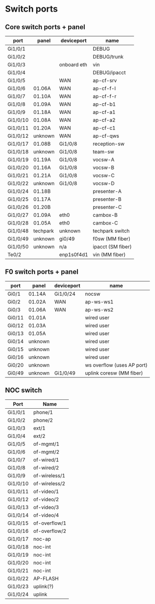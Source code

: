 Switch ports
============

Core switch ports + panel
-------------------------

port    | panel  | deviceport  | name
--------|--------|-------------|-----------------
Gi1/0/1 |        |             | DEBUG
Gi1/0/2 |        |             | DEBUG/trunk
Gi1/0/3 |        | onboard eth | vin
Gi1/0/4 |        |             | DEBUG/ipacct
Gi1/0/5 |        | WAN         | ap-cf-srv
Gi1/0/6 | 01.06A | WAN         | ap-cf-f-l
Gi1/0/7 | 01.10A | WAN         | ap-cf-f-r
Gi1/0/8 | 01.09A | WAN         | ap-cf-b1
Gi1/0/9 | 01.18A | WAN         | ap-cf-a1
Gi1/0/10| 01.08A | WAN         | ap-cf-a2
Gi1/0/11| 01.20A | WAN         | ap-cf-c1
Gi1/0/12| unknown| WAN         | ap-cf-qws
Gi1/0/17| 01.08B | Gi1/0/8     | reception-sw
Gi1/0/18| unknown| Gi1/0/8     | team-sw
Gi1/0/19| 01.19A | Gi1/0/8     | vocsw-A
Gi1/0/20| 01.16A | Gi1/0/8     | vocsw-B
Gi1/0/21| 01.21A | Gi1/0/8     | vocsw-C
Gi1/0/22| unknown| Gi1/0/8     | vocsw-D
Gi1/0/24| 01.18B |             | presenter-A 
Gi1/0/25| 01.17A |             | presenter-B
Gi1/0/26| 01.20B |             | presenter-C
Gi1/0/27| 01.09A | eth0        | cambox-B
Gi1/0/28| 01.05A | eth0        | cambox-C
Gi1/0/48|techpark| unknown     | techpark switch
Gi1/0/49|unknown | gi0/49      | f0sw (MM fiber)
Gi1/0/50|unknown | n/a         | ipacct (SM fiber)
Te0/2   |        | enp1s0f4d1  | vin (MM fiber)

F0 switch ports + panel
-----------------------

port    | panel  | deviceport  | name
--------|--------|-------------|-----------------
Gi0/1   | 01.14A | Gi1/0/24    | nocsw
Gi0/2   | 01.02A | WAN         | ap-ws-ws1  
Gi0/3   | 01.06A | WAN         | ap-ws-ws2
Gi0/11  | 01.01A |             | wired user
Gi0/12  | 01.03A |             | wired user  
Gi0/13  | 01.05A |             | wired user  
Gi0/14  |unknown |             | wired user   
Gi0/15  |unknown |             | wired user  
Gi0/16  |unknown |             | wired user  
Gi0/20  |unknown |             | ws overflow (uses AP port)
Gi0/49  |unknown | Gi1/0/49    | uplink coresw (MM fiber)

NOC switch
----------

Port    |  Name 
--------|---------
Gi1/0/1 | phone/1       
Gi1/0/2 | phone/2       
Gi1/0/3 | ext/1         
Gi1/0/4 | ext/2         
Gi1/0/5 | of-mgmt/1     
Gi1/0/6 | of-mgmt/2     
Gi1/0/7 | of-wired/1    
Gi1/0/8 | of-wired/2    
Gi1/0/9 | of-wireless/1 
Gi1/0/10| of-wireless/2 
Gi1/0/11| of-video/1    
Gi1/0/12| of-video/2    
Gi1/0/13| of-video/3    
Gi1/0/14| of-video/4    
Gi1/0/15| of-overflow/1 
Gi1/0/16| of-overflow/2 
Gi1/0/17| noc-ap        
Gi1/0/18| noc-int       
Gi1/0/19| noc-int       
Gi1/0/20| noc-int       
Gi1/0/21| noc-int       
Gi1/0/22| AP-FLASH      
Gi1/0/23| uplink(?)
Gi1/0/24| uplink        

